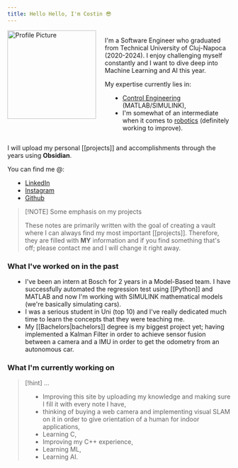 ```yaml
---
title: Hello Hello, I'm Costin 😎
---
```

<div class="profile-section">
  <img src="static/pictures/beligool.jpg" alt="Profile Picture" class="profile-image">
  <div class="profile-text">
    <p>I'm a Software Engineer who graduated from Technical University of Cluj-Napoca (2020-2024). I enjoy challenging myself constantly and I want to dive deep into Machine Learning and AI this year.</p>
    <p>My expertise currently lies in:</p>
    <ul>
      <li><a href="/projects/Control Engineering">Control Engineering</a> (MATLAB/SIMULINK),</li>
      <li>I'm somewhat of an intermediate when it comes to <a href="/projects/robotics">robotics</a> (definitely working to improve).</li>
    </ul>
  </div>
</div>

<style>
  .profile-section {
    display: flex;
    flex-direction: column;
    align-items: center;
    text-align: center;
  }

  .profile-image {
    width: 200px;
    margin-bottom: 10px;
  }

  .profile-text {
    max-width: 600px;
  }

  @media (min-width: 768px) {
    .profile-section {
      flex-direction: row;
      align-items: flex-start;
      text-align: left;
    }

    .profile-image {
      margin-right: 20px;
      margin-bottom: 0;
    }

    .profile-text {
      text-align: left;
    }

    ul {
      padding-left: 40px; /* Maintain indentation for desktop */
    }
  }

  @media (max-width: 767px) {
    .profile-text {
      padding: 0 15px; /* Add padding on mobile for better spacing */
      text-align: left; /* Align text to the left on mobile */
    }

    ul {
      padding-left: 20px; /* Reduce padding for better mobile view */
    }

    li {
      margin-bottom: 10px; /* Add space between list items for clarity */
    }
  }
</style>

I will upload my personal [[projects]] and accomplishments through the years using **Obsidian**.

You can find me @:
* [LinkedIn](https://www.linkedin.com/in/costin-chitic-1169a6235/)
* [Instagram](https://www.instagram.com/costin_chitic/)
* [Github](https://github.com/costineesti)

>[!NOTE] Some emphasis on my projects
>
>These notes are primarily written with the goal of creating a vault where I can always find my most important [[projects]]. Therefore, they are filled with **MY** information and if you find something that's off; please contact me and I will change it right away.

### What I've worked on in the past

* I've been an intern at Bosch for 2 years in a Model-Based team. I have successfully automated the regression test using [[Python]] and MATLAB and now I'm working with SIMULINK mathematical models (we're basically simulating cars).
* I was a serious student in Uni (top 10) and I've really dedicated much time to learn the concepts that they were teaching me.
* My [[Bachelors|bachelors]] degree is my biggest project yet; having implemented a Kalman Filter in order to achieve sensor fusion between a camera and a IMU in order to get the odometry from an autonomous car.

### What I'm currently working on

>[!hint] ...
> - Improving this site by uploading my knowledge and making sure I fill it with every note I have,
> - thinking of buying a web camera and implementing visual SLAM on it in order to give orientation of a human for indoor applications,
> - Learning C,
> - Improving my C++ experience,
> - Learning ML,
> - Learning AI.
